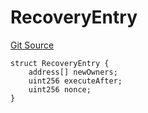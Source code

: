 # RecoveryEntry
[Git Source](https://github.com/TrueWallet/contracts/blob/3a8d1f53b9460a762889129a9214639685ad5b95/src/modules/SocialRecoveryModule/ISocialRecoveryModule.sol)


```solidity
struct RecoveryEntry {
    address[] newOwners;
    uint256 executeAfter;
    uint256 nonce;
}
```

